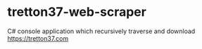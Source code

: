 # tretton37-web-scraper
C# console application which recursively traverse and download https://tretton37.com
